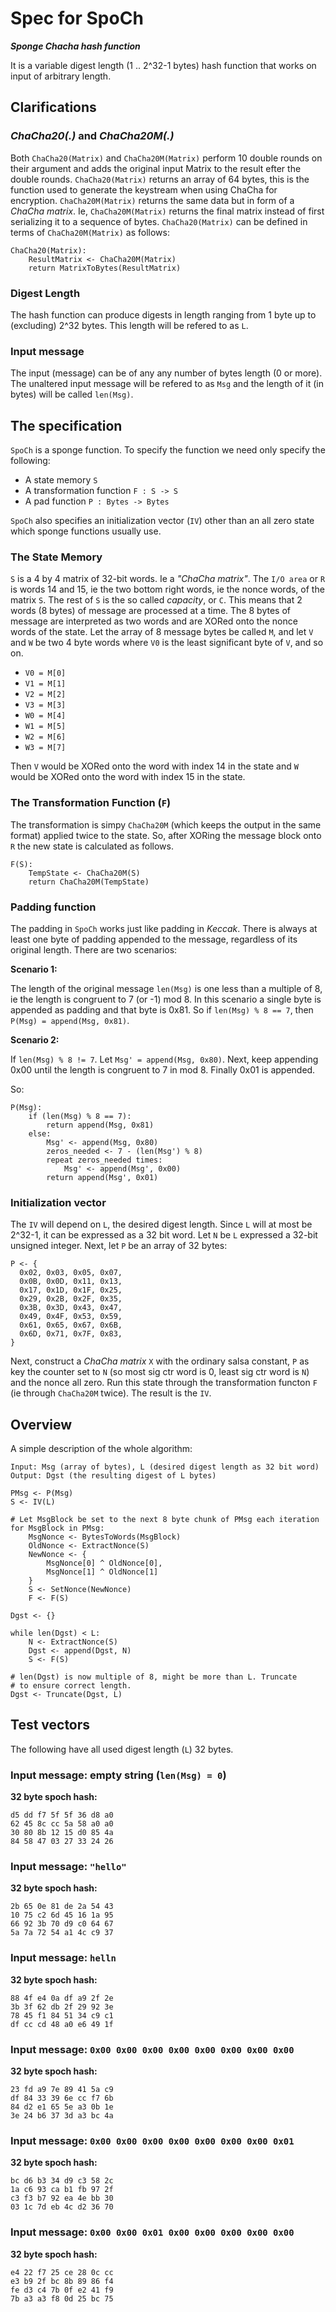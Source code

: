 # Spec for SpoCh
***Sponge Chacha hash function***

It is a variable digest length (1 .. 2^32-1 bytes) hash function that works on input of arbitrary length.

## Clarifications

### _ChaCha20(.)_ and _ChaCha20M(.)_
Both `ChaCha20(Matrix)` and `ChaCha20M(Matrix)` perform 10 double rounds on their argument and adds the original input Matrix to the result efter the double rounds. `ChaCha20(Matrix)` returns an array of 64 bytes, this is the function used to generate the keystream when using ChaCha for encryption. `ChaCha20M(Matrix)` returns the same data but in form of a _ChaCha matrix_. Ie, `ChaCha20M(Matrix)` returns the final matrix instead of first serializing it to a sequence of bytes. `ChaCha20(Matrix)` can be defined in terms of `ChaCha20M(Matrix)` as follows:
```
ChaCha20(Matrix):
    ResultMatrix <- ChaCha20M(Matrix)
    return MatrixToBytes(ResultMatrix)
```

### Digest Length
The hash function can produce digests in length ranging from 1 byte up to (excluding) 2^32 bytes. This length will be refered to as `L`.

### Input message
The input (message) can be of any any number of bytes length (0 or more). The unaltered input message will be refered to as `Msg` and the length of it (in bytes) will be called `len(Msg)`.


## The specification
`SpoCh` is a sponge function. To specify the function we need only specify the following:

+ A state memory `S`
+ A transformation function `F : S -> S`
+ A pad function `P : Bytes -> Bytes`

`SpoCh` also specifies an initialization vector (`IV`) other than an all zero state which sponge functions usually use.

### The State Memory
`S` is a 4 by 4 matrix of 32-bit words. Ie a _"ChaCha matrix"_. The `I/O area` or `R` is words 14 and 15, ie the two bottom right words, ie the nonce words, of the matrix `S`. The rest of `S` is the so called _capacity_, or `C`. This means that 2 words (8 bytes) of message are processed at a time. The 8 bytes of message are interpreted as two words and are XORed onto the nonce words of the state. Let the array of 8 message bytes be called `M`, and let `V` and `W` be two 4 byte words where `V0` is the least significant byte of `V`, and so on.

+ `V0 = M[0]`
+ `V1 = M[1]`
+ `V2 = M[2]`
+ `V3 = M[3]`
+ `W0 = M[4]`
+ `W1 = M[5]`
+ `W2 = M[6]`
+ `W3 = M[7]`

Then `V` would be XORed onto the word with index 14 in the state and `W` would be XORed onto the word with index 15 in the state.

### The Transformation Function (`F`)
The transformation is simpy `ChaCha20M` (which keeps the output in the same format) applied twice to the state. So, after XORing the message block onto `R` the new state is calculated as follows.
```
F(S):
    TempState <- ChaCha20M(S)
    return ChaCha20M(TempState)
```

### Padding function
The padding in `SpoCh` works just like padding in _Keccak_. There is always at least one byte of padding appended to the message, regardless of its original length. There are two scenarios:

__Scenario 1:__

The length of the original message `len(Msg)` is one less than a multiple of 8, ie the length is congruent to 7 (or -1) mod 8. In this scenario a single byte is appended as padding and that byte is 0x81. So if `len(Msg) % 8 == 7`, then `P(Msg) = append(Msg, 0x81)`.

__Scenario 2:__

If `len(Msg) % 8 != 7`. Let `Msg' = append(Msg, 0x80)`. Next, keep appending 0x00 until the length is congruent to 7 in mod 8. Finally 0x01 is appended.

So:
```
P(Msg):
    if (len(Msg) % 8 == 7):
        return append(Msg, 0x81)
    else:
        Msg' <- append(Msg, 0x80)
        zeros_needed <- 7 - (len(Msg') % 8)
        repeat zeros_needed times:
            Msg' <- append(Msg', 0x00)
        return append(Msg', 0x01)
```

### Initialization vector
The `IV` will depend on `L`, the desired digest length. Since `L` will at most be 2^32-1, it can be expressed as a 32 bit word. Let `N` be `L` expressed a 32-bit unsigned integer. Next, let `P` be an array of 32 bytes:
```
P <- {
  0x02, 0x03, 0x05, 0x07,
  0x0B, 0x0D, 0x11, 0x13,
  0x17, 0x1D, 0x1F, 0x25,
  0x29, 0x2B, 0x2F, 0x35,
  0x3B, 0x3D, 0x43, 0x47,
  0x49, 0x4F, 0x53, 0x59,
  0x61, 0x65, 0x67, 0x6B,
  0x6D, 0x71, 0x7F, 0x83,
}
```
Next, construct a _ChaCha matrix_ `X` with the ordinary salsa constant, `P` as key  the counter set to `N` (so most sig ctr word is 0, least sig ctr word is `N`) and the nonce all zero. Run this state through the transformation functon `F` (ie through `ChaCha20M` twice). The result is the `IV`.

## Overview
A simple description of the whole algorithm:
```
Input: Msg (array of bytes), L (desired digest length as 32 bit word)
Output: Dgst (the resulting digest of L bytes)

PMsg <- P(Msg)
S <- IV(L)

# Let MsgBlock be set to the next 8 byte chunk of PMsg each iteration
for MsgBlock in PMsg:
    MsgNonce <- BytesToWords(MsgBlock)
    OldNonce <- ExtractNonce(S)
    NewNonce <- {
        MsgNonce[0] ^ OldNonce[0],
        MsgNonce[1] ^ OldNonce[1]
    }
    S <- SetNonce(NewNonce)
    F <- F(S)

Dgst <- {}

while len(Dgst) < L:
    N <- ExtractNonce(S)
    Dgst <- append(Dgst, N)
    S <- F(S)

# len(Dgst) is now multiple of 8, might be more than L. Truncate
# to ensure correct length.
Dgst <- Truncate(Dgst, L)
```

## Test vectors

The following have all used digest length (`L`) 32 bytes.

### Input message: empty string (`len(Msg) = 0`)
__32 byte spoch hash:__
```
d5 dd f7 5f 5f 36 d8 a0 
62 45 8c cc 5a 58 a0 a0 
30 80 8b 12 15 d0 85 4a 
84 58 47 03 27 33 24 26 
```

### Input message: `"hello"`
__32 byte spoch hash:__
```
2b 65 0e 81 de 2a 54 43
10 75 c2 6d 45 16 1a 95
66 92 3b 70 d9 c0 64 67
5a 7a 72 54 a1 4c c9 37
```

### Input message: `helln`
__32 byte spoch hash:__
```
88 4f e4 0a df a9 2f 2e
3b 3f 62 db 2f 29 92 3e
78 45 f1 84 51 34 c9 c1
df cc cd 48 a0 e6 49 1f
```

### Input message: `0x00 0x00 0x00 0x00 0x00 0x00 0x00 0x00`
__32 byte spoch hash:__
```
23 fd a9 7e 89 41 5a c9
df 84 33 39 6e cc f7 6b
84 d2 e1 65 5e a3 0b 1e
3e 24 b6 37 3d a3 bc 4a
```

### Input message: `0x00 0x00 0x00 0x00 0x00 0x00 0x00 0x01`
__32 byte spoch hash:__
```
bc d6 b3 34 d9 c3 58 2c
1a c6 93 ca b1 fb 97 2f
c3 f3 b7 92 ea 4e bb 30
03 1c 7d eb 4c d2 36 70
```

### Input message: `0x00 0x00 0x01 0x00 0x00 0x00 0x00 0x00`
__32 byte spoch hash:__
```
e4 22 f7 25 ce 28 0c cc
e3 b9 2f bc 8b 89 86 f4
fe d3 c4 7b 0f e2 41 f9
7b a3 a3 f8 0d 25 bc 75
```


